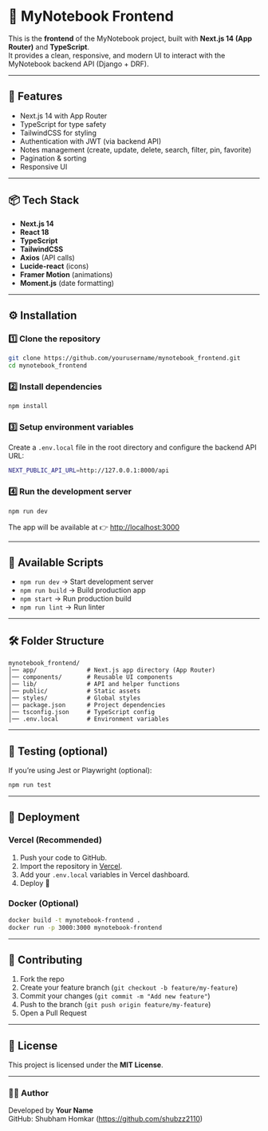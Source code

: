 # 📝 MyNotebook Frontend

This is the **frontend** of the MyNotebook project, built with **Next.js 14 (App Router)** and **TypeScript**.  
It provides a clean, responsive, and modern UI to interact with the MyNotebook backend API (Django + DRF).

---

## 🚀 Features
- Next.js 14 with App Router
- TypeScript for type safety
- TailwindCSS for styling
- Authentication with JWT (via backend API)
- Notes management (create, update, delete, search, filter, pin, favorite)
- Pagination & sorting
- Responsive UI

---

## 📦 Tech Stack
- **Next.js 14**
- **React 18**
- **TypeScript**
- **TailwindCSS**
- **Axios** (API calls)
- **Lucide-react** (icons)
- **Framer Motion** (animations)
- **Moment.js** (date formatting)

---

## ⚙️ Installation

### 1️⃣ Clone the repository
```bash
git clone https://github.com/yourusername/mynotebook_frontend.git
cd mynotebook_frontend
```

### 2️⃣ Install dependencies
```bash
npm install
```

### 3️⃣ Setup environment variables
Create a `.env.local` file in the root directory and configure the backend API URL:

```bash
NEXT_PUBLIC_API_URL=http://127.0.0.1:8000/api
```

### 4️⃣ Run the development server
```bash
npm run dev
```
The app will be available at 👉 [http://localhost:3000](http://localhost:3000)

---

## 📜 Available Scripts

- `npm run dev` → Start development server  
- `npm run build` → Build production app  
- `npm start` → Run production build  
- `npm run lint` → Run linter  

---

## 🛠️ Folder Structure
```
mynotebook_frontend/
│── app/              # Next.js app directory (App Router)
│── components/       # Reusable UI components
│── lib/              # API and helper functions
│── public/           # Static assets
│── styles/           # Global styles
│── package.json      # Project dependencies
│── tsconfig.json     # TypeScript config
│── .env.local        # Environment variables
```

---

## 🧪 Testing (optional)
If you’re using Jest or Playwright (optional):
```bash
npm run test
```

---

## 🚀 Deployment

### Vercel (Recommended)
1. Push your code to GitHub.  
2. Import the repository in [Vercel](https://vercel.com/).  
3. Add your `.env.local` variables in Vercel dashboard.  
4. Deploy 🚀  

### Docker (Optional)
```bash
docker build -t mynotebook-frontend .
docker run -p 3000:3000 mynotebook-frontend
```

---

## 🤝 Contributing
1. Fork the repo  
2. Create your feature branch (`git checkout -b feature/my-feature`)  
3. Commit your changes (`git commit -m "Add new feature"`)  
4. Push to the branch (`git push origin feature/my-feature`)  
5. Open a Pull Request  

---

## 📄 License
This project is licensed under the **MIT License**.

---

### 👨‍💻 Author
Developed by **Your Name**  
GitHub: Shubham Homkar (https://github.com/shubzz2110)

